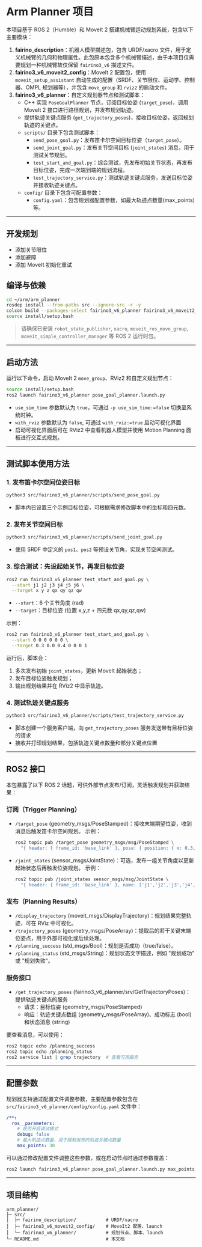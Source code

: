 # Arm Planner 项目

本项目基于 ROS 2（Humble）和 MoveIt 2 搭建机械臂运动规划系统，包含以下主要模块：

1. **fairino_description**：机器人模型描述包，包含 URDF/xacro 文件，用于定义机械臂的几何和物理属性。此包原本包含多个机械臂描述，由于本项目仅需要规划一种机械臂故仅保留 `fairino3_v6` 描述文件。
2. **fairino3_v6_moveit2_config**：MoveIt 2 配置包，使用 `moveit_setup_assistant` 自动生成的配置（SRDF、关节限位、运动学、控制器、OMPL 规划器等），并包含 `move_group` 和 `rviz2` 的启动文件。
3. **fairino3_v6_planner**：自定义规划器节点和测试脚本：
   - C++ 实现 `PoseGoalPlanner` 节点，订阅目标位姿 (`target_pose`)，调用 MoveIt 2 接口进行路径规划，并发布规划轨迹。
   - 提供轨迹关键点服务 (`get_trajectory_poses`)，接收目标位姿，返回规划轨迹的关键点。
   - `scripts/` 目录下包含测试脚本：
     - `send_pose_goal.py`：发布笛卡尔空间目标位姿（`target_pose`）。
     - `send_joint_goal.py`：发布关节空间目标 (`joint_states`) 消息，用于测试关节规划。
     - `test_start_and_goal.py`：综合测试，先发布初始关节状态，再发布目标位姿，完成一次端到端的规划流程。
     - `test_trajectory_service.py`：测试轨迹关键点服务，发送目标位姿并接收轨迹关键点。
   - `config/` 目录下包含可配置参数：
     - `config.yaml`：包含规划器配置参数，如最大轨迹点数量(max_points)等。

---

## 开发规划

- 添加关节限位
- 添加避障 
- 添加 MoveIt 初始化重试

## 编译与依赖

```bash
cd ~/arm/arm_planner
rosdep install --from-paths src --ignore-src -r -y
colcon build --packages-select fairino3_v6_planner fairino3_v6_moveit2_config fairino_description
source install/setup.bash
```

> 请确保已安装 `robot_state_publisher`, `xacro`, `moveit_ros_move_group`, `moveit_simple_controller_manager` 等 ROS 2 运行时包。

---

## 启动方法

运行以下命令，启动 MoveIt 2 `move_group`、RViz2 和自定义规划节点：

```bash
source install/setup.bash
ros2 launch fairino3_v6_planner pose_goal_planner.launch.py
```

- `use_sim_time` 参数默认为 `true`，可通过 `-p use_sim_time:=false` 切换至系统时钟。
- `with_rviz` 参数默认为 `false`, 可通过 `with_rviz:=true` 启动可视化界面
- 启动可视化界面后可在 RViz2 中查看机器人模型并使用 Motion Planning 面板进行交互式规划。

---

## 测试脚本使用方法

### 1. 发布笛卡尔空间位姿目标

```bash
python3 src/fairino3_v6_planner/scripts/send_pose_goal.py
```

- 脚本内已设置三个示例目标位姿，可根据需求修改脚本中的坐标和四元数。

### 2. 发布关节空间目标

```bash
python3 src/fairino3_v6_planner/scripts/send_joint_goal.py
```

- 使用 SRDF 中定义的 `pos1`、`pos2` 等预设关节角，实现关节空间测试。

### 3. 综合测试：先设起始关节，再发目标位姿

```bash
ros2 run fairino3_v6_planner test_start_and_goal.py \
  --start j1 j2 j3 j4 j5 j6 \
  --target x y z qx qy qz qw
```

- `--start`：6 个关节角度 (rad)
- `--target`：目标位姿 (位置 x,y,z + 四元数 qx,qy,qz,qw)

示例：
```bash
ros2 run fairino3_v6_planner test_start_and_goal.py \
  --start 0 0 0 0 0 0 \
  --target 0.3 0.0 0.4 0 0 0 1
```

运行后，脚本会：
1. 多次发布初始 `joint_states`，更新 MoveIt 起始状态；
2. 发布目标位姿触发规划；
3. 输出规划结果并在 RViz2 中显示轨迹。

### 4. 测试轨迹关键点服务

```bash
python3 src/fairino3_v6_planner/scripts/test_trajectory_service.py
```

- 脚本创建一个服务客户端，向 `get_trajectory_poses` 服务发送带有目标位姿的请求
- 接收并打印规划结果，包括轨迹关键点数量和部分关键点位置

---

## ROS2 接口

本包暴露了以下 ROS 2 话题，可供外部节点发布/订阅，灵活触发规划并获取结果：

### 订阅（Trigger Planning）
- `/target_pose` (geometry_msgs/PoseStamped)：接收末端期望位姿，收到消息后触发笛卡尔空间规划。
  示例：
  ```bash
  ros2 topic pub /target_pose geometry_msgs/msg/PoseStamped \
    "{ header: { frame_id: 'base_link' }, pose: { position: { x: 0.3, y: 0.0, z: 0.4 }, orientation: { x: 0.0, y: 0.0, z: 0.0, w: 1.0 } } }"
  ```
- `/joint_states` (sensor_msgs/JointState)：可选，发布一组关节角度以更新起始状态后再触发位姿规划。
  示例：
  ```bash
  ros2 topic pub /joint_states sensor_msgs/msg/JointState \
    "{ header: { frame_id: 'base_link' }, name: ['j1','j2','j3','j4','j5','j6'], position: [0,0,0,0,0,0] }"
  ```

### 发布（Planning Results）
- `/display_trajectory` (moveit_msgs/DisplayTrajectory)：规划结果完整轨迹，可在 RViz 中可视化。
- `/trajectory_poses` (geometry_msgs/PoseArray)：提取后的若干关键末端位姿点，用于外部可视化或后续处理。
- `/planning_success` (std_msgs/Bool)：规划是否成功（true/false）。
- `/planning_status` (std_msgs/String)：规划状态文字描述，例如 "规划成功" 或 "规划失败"。

### 服务接口
- `/get_trajectory_poses` (fairino3_v6_planner/srv/GetTrajectoryPoses)：提供轨迹关键点的服务
  - 请求：目标位姿 (geometry_msgs/PoseStamped)
  - 响应：轨迹关键点数组 (geometry_msgs/PoseArray)、成功标志 (bool) 和状态消息 (string)

要查看消息，可以使用：
```bash
ros2 topic echo /planning_success
ros2 topic echo /planning_status
ros2 service list | grep trajectory  # 查看可用服务
```

---

## 配置参数

规划器支持通过配置文件调整参数，主要配置参数包含在 `src/fairino3_v6_planner/config/config.yaml` 文件中：

```yaml
/**:
  ros__parameters:
    # 是否开启调试模式
    debug: false
    # 最大轨迹点数量，用于限制发布的轨迹关键点数量
    max_points: 30
```

可以通过修改配置文件调整这些参数，或在启动节点时通过参数覆盖：

```bash
ros2 launch fairino3_v6_planner pose_goal_planner.launch.py max_points:=50
```

---

## 项目结构

```
arm_planner/
├─ src/
│  ├─ fairino_description/           # URDF/xacro
│  ├─ fairino3_v6_moveit2_config/    # MoveIt2 配置、launch
│  └─ fairino3_v6_planner/           # 规划节点、脚本、launch
└─ README.md                         # 本文档
```